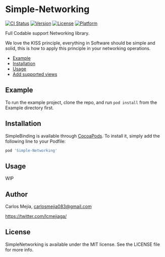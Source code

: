 # Simple-Networking

[![CI Status](https://img.shields.io/travis/mejiagarcia/SimpleBinding.svg?style=flat)](https://travis-ci.org/mejiagarcia/SimpleNetworking)
[![Version](https://img.shields.io/cocoapods/v/SimpleBinding.svg?style=flat)](https://cocoapods.org/pods/SimpleNetworking)
[![License](https://img.shields.io/cocoapods/l/SimpleBinding.svg?style=flat)](https://cocoapods.org/pods/SimpleNetworking)
[![Platform](https://img.shields.io/cocoapods/p/SimpleBinding.svg?style=flat)](https://cocoapods.org/pods/SimpleNetworking)

Full Codable support Networking library.

We love the KISS principle, everything in Software should be simple and solid, this is how to apply this principle in your networking operations.

- [Example](#example)
- [Installation](#installation)
- [Usage](#usage)
- [Add supported views](#add-supported-views)

## Example

To run the example project, clone the repo, and run `pod install` from the Example directory first.

## Installation

SimpleBinding is available through [CocoaPods](https://cocoapods.org). To install
it, simply add the following line to your Podfile:

```ruby
pod 'Simple-Networking'
```

## Usage

WIP

## Author
Carlos Mejía, carlosmejia083@gmail.com

https://twitter.com/lcmejiaga/

## License

SimpleNetworking is available under the MIT license. See the LICENSE file for more info.
